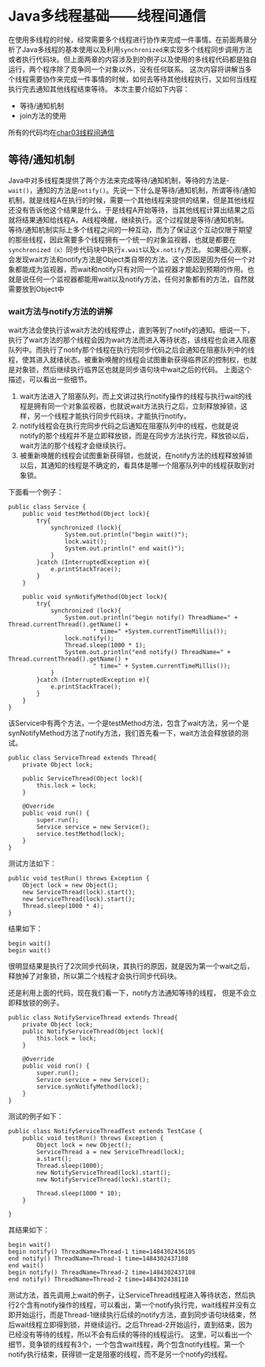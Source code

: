 # Java多线程基础——线程间通信
在使用多线程的时候，经常需要多个线程进行协作来完成一件事情。在前面两章分析了Java多线程的基本使用以及利用`synchronized`来实现多个线程同步调用方法或者执行代码块。但上面两章的内容涉及到的例子以及使用的多线程代码都是独自运行，两个程序除了竞争同一个对象以外，没有任何联系。
这次内容将讲解当多个线程需要协作来完成一件事情的时候，如何去等待其他线程执行，又如何当线程执行完去通知其他线程结束等待。
本次主要介绍如下内容：
- 等待/通知机制
- join方法的使用

所有的代码均在[char03线程间通信](https://github.com/byhieg/JavaTutorial/tree/master/src/main/java/cn/byhieg/threadtutorial/char03)

## 等待/通知机制
Java中对多线程类提供了两个方法来完成等待/通知机制，等待的方法是-`wait()`，通知的方法是`notify()`。先说一下什么是等待/通知机制，所谓等待/通知机制，就是线程A在执行的时候，需要一个其他线程来提供的结果，但是其他线程还没有告诉他这个结果是什么，于是线程A开始等待，当其他线程计算出结果之后就将结果通知给线程A，A线程唤醒，继续执行。这个过程就是等待/通知机制。
等待/通知机制实际上多个线程之间的一种互动，而为了保证这个互动仅限于期望的那些线程，因此需要多个线程拥有一个统一的对象监视器，也就是都要在`synchronized（x）`同步代码块中执行`x.wait`以及`x.notify`方法。
如果细心观察，会发现wait方法和notify方法是Object类自带的方法。这个原因是因为任何一个对象都能成为监视器，而wait和notify只有对同一个监视器才能起到预期的作用。也就是说任何一个监视器都能用wait以及notify方法，任何对象都有的方法，自然就需要放到Object中
### wait方法与notify方法的讲解
wait方法会使执行该wait方法的线程停止，直到等到了notify的通知。细说一下，执行了wait方法的那个线程会因为wait方法而进入等待状态，该线程也会进入阻塞队列中。而执行了notify那个线程在执行完同步代码之后会通知在阻塞队列中的线程，使其进入就绪状态。被重新唤醒的线程会试图重新获得临界区的控制权，也就是对象锁，然后继续执行临界区也就是同步语句块中wait之后的代码。
上面这个描述，可以看出一些细节。
1.   wait方法进入了阻塞队列，而上文讲过执行notify操作的线程与执行wait的线程是拥有同一个对象监视器，也就说wait方法执行之后，立刻释放掉锁，这样，另一个线程才能执行同步代码块，才能执行notify。
2.   notify线程会在执行完同步代码之后通知在阻塞队列中的线程，也就是说notify的那个线程并不是立即释放锁，而是在同步方法执行完，释放锁以后，wait方法的那个线程才会继续执行。
3.   被重新唤醒的线程会试图重新获得锁，也就说，在notify方法的线程释放掉锁以后，其通知的线程是不确定的，看具体是哪一个阻塞队列中的线程获取到对象锁。

下面看一个例子：
```
public class Service {
    public void testMethod(Object lock){
        try{
            synchronized (lock){
                System.out.println("begin wait()");
                lock.wait();
                System.out.println(" end wait()");
            }
        }catch (InterruptedException e){
            e.printStackTrace();
        }
    }

    public void synNotifyMethod(Object lock){
        try{
            synchronized (lock){
                System.out.println("begin notify() ThreadName=" + Thread.currentThread().getName() +
                        " time=" +System.currentTimeMillis());
                lock.notify();
                Thread.sleep(1000 * 1);
                System.out.println("end notify() ThreadName=" + Thread.currentThread().getName() +
                        " time=" + System.currentTimeMillis());
            }
        }catch (InterruptedException e){
            e.printStackTrace();
        }
    }
}
```
该Service中有两个方法，一个是testMethod方法，包含了wait方法，另一个是synNotifyMethod方法了notify方法，我们首先看一下，wait方法会释放锁的测试。
```
public class ServiceThread extends Thread{
    private Object lock;

    public ServiceThread(Object lock){
        this.lock = lock;
    }

    @Override
    public void run() {
        super.run();
        Service service = new Service();
        service.testMethod(lock);
    }
}
```
测试方法如下：
```
public void testRun() throws Exception {
    Object lock = new Object();
    new ServiceThread(lock).start();
    new ServiceThread(lock).start();
    Thread.sleep(1000 * 4);
}
```
结果如下：
```
begin wait()
begin wait()
```
很明显结果是执行了2次同步代码块，其执行的原因，就是因为第一个wait之后，释放掉了对象锁，所以第二个线程才会执行同步代码块。

还是利用上面的代码，现在我们看一下，notify方法通知等待的线程， 但是不会立即释放锁的例子。
```
public class NotifyServiceThread extends Thread{
    private Object lock;
    public NotifyServiceThread(Object lock){
        this.lock = lock;
    }

    @Override
    public void run() {
        super.run();
        Service service = new Service();
        service.synNotifyMethod(lock);
    }
}
```
测试的例子如下：
```
public class NotifyServiceThreadTest extends TestCase {
    public void testRun() throws Exception {
        Object lock = new Object();
        ServiceThread a = new ServiceThread(lock);
        a.start();
        Thread.sleep(1000);
        new NotifyServiceThread(lock).start();
        new NotifyServiceThread(lock).start();

        Thread.sleep(1000 * 10);
    }

}
```
其结果如下：
```
begin wait()
begin notify() ThreadName=Thread-1 time=1484302436105
end notify() ThreadName=Thread-1 time=1484302437108
end wait()
begin notify() ThreadName=Thread-2 time=1484302437108
end notify() ThreadName=Thread-2 time=1484302438110
```
测试方法，首先调用上wait的例子，让ServiceThread线程进入等待状态，然后执行2个含有notify操作的线程，可以看出，第一个notify执行完，wait线程并没有立即开始运行，而是Thread-1继续执行后续的notify方法，直到同步语句块结束，然后wait线程立即得到锁，并继续运行。之后Thread-2开始运行，直到结束，因为已经没有等待的线程，所以不会有后续的等待的线程运行。
这里，可以看出一个细节，竞争锁的线程有3个，一个包含wait线程，两个包含notify线程。第一个notify执行结束，获得锁一定是阻塞的线程，而不是另一个notify的线程。









